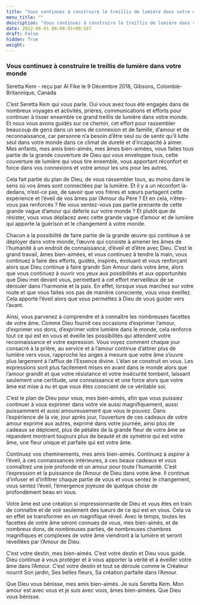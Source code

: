 ```yaml
---
title: "Vous continuez à construire le treillis de lumière dans votre monde"
menu_title: ""
description: "Vous continuez à construire le treillis de lumière dans votre monde"
date: 2022-06-01 06:00:01+00:587
draft: False
hidden: True
weight:
---
```

### Vous continuez à construire le treillis de lumière dans votre monde

Seretta Kem - reçu par Al Fike le 9 Décembre 2018, Gibsons, Colombie-Britannique, Canada

C’est Seretta Kem qui vous parle. Oui vous avez tous été engagés dans de nombreux voyages et activités, prières, communications et efforts pour continuer à tisser ensemble ce grand treillis de lumière dans votre monde. Et nous vous avons guidés sur ce chemin, cet effort pour rassembler beaucoup de gens dans un sens de connexion et de famille, d’amour et de reconnaissance, car personne n’a besoin d’être seul ou de sentir qu’il lutte seul dans votre monde dans ce climat de dureté et d’incapacité à aimer. Mes enfants, mes amis bien-aimés, mes âmes bien-aimées, vous faites tous partie de la grande couverture de Dieu qui vous enveloppe tous, cette couverture de lumière qui vous tire ensemble, vous apportant réconfort et force dans vos connexions et votre amour les uns pour les autres.

Cela fait partie du plan de Dieu, de vous rassembler tous, au moins dans le sens où vos âmes sont connectées par la lumière. Et il y a un réconfort là-dedans, n’est-ce pas, de savoir que vos frères et sœurs partagent cette expérience et l’éveil de vos âmes par l’Amour du Père ? Et en cela, n’êtes-vous pas renforcés ? Ne vous sentez-vous pas partie prenante de cette grande vague d’amour qui déferle sur votre monde ? Et plutôt que de résister, vous vous déplacez avec cette grande vague d’amour et de lumière qui apporte la guérison et le changement à votre monde.

Chacun a la possibilité de faire partie de la grande œuvre qui continue à se déployer dans votre monde, l’œuvre qui consiste à amener les âmes de l’humanité à un endroit de connaissance, d’éveil et d’être avec Dieu. C’est le grand travail, âmes bien-aimées, et vous continuez à tendre la main, vous continuez à faire des efforts, guidés, inspirés, évoluant et vous renforçant alors que Dieu continue à faire grandir Son Amour dans votre âme, alors que vous continuez à ouvrir vos yeux aux possibilités et aux opportunités que Dieu met devant vous, permettant à cet effort merveilleux de se dérouler dans l’harmonie et la paix. En effet, lorsque vous marchez sur votre route et que vous faites vos pas de manière consciente, vous vous éveillez. Cela apporte l’éveil alors que vous permettez à Dieu de vous guider vers l’avant.

Ainsi, vous parvenez à comprendre et à connaître les nombreuses facettes de votre âme. Comme Dieu fournit ces occasions d’exprimer l’amour, d’exprimer vos dons, d’exprimer votre lumière dans le monde, cela renforce tout ce qui est en vous et éveille les possibilités qui attendent votre reconnaissance et votre expression. Vous voyez comment chaque jour consacré à la prière, au service et à l’amour continue d’attirer plus de lumière vers vous, rapproche les anges à mesure que votre âme s’ouvre plus largement à l’afflux de l’Essence divine. L’élan se construit en vous. Les expressions sont plus facilement mises en avant dans le monde alors que l’amour grandit et que votre résistance et votre insécurité tombent, laissant seulement une certitude, une connaissance et une force alors que votre âme est mise à nu et que vous êtes conscient de ce véritable soi.

C’est le plan de Dieu pour vous, mes bien-aimés, afin que vous puissiez continuer à vous exprimer dans votre vie aussi magnifiquement, aussi puissamment et aussi amoureusement que vous le pouvez. Dans l’expérience de la vie, jour après jour, l’ouverture de ces cadeaux de votre amour exprimé aux autres, exprimé dans votre journée, ainsi plus de cadeaux se déploient, plus de pétales de la grande fleur de votre âme se répandent montrant toujours plus de beauté et de symétrie qui est votre âme, une fleur unique et parfaite qui est votre âme.

Continuez vos cheminements, mes amis bien-aimés. Continuez à aspirer à l’éveil, à ces connaissances intérieures, à ces beaux cadeaux et vous connaîtrez une joie profonde et un amour pour toute l’humanité. C’est l’expression et la puissance de l’Amour de Dieu dans votre âme. Il continue d’infuser et d’infiltrer chaque partie de vous et vous sentez le changement, vous sentez l’éveil, l’émergence joyeuse de quelque chose de profondément beau en vous.

Votre âme est une création si impressionnante de Dieu et vous êtes en train de connaître et de voir seulement des lueurs de ce qui est en vous. Cela va en effet se transformer en un magnifique réveil. Avec le temps, toutes les facettes de votre âme seront connues de vous, mes bien-aimés, et de nombreux dons, de nombreuses parties, de nombreuses chambres magnifiques et complexes de votre âme viendront à la lumière et seront réveillées par l’Amour de Dieu.

C’est votre destin, mes bien-aimés. C’est votre destin et Dieu vous guide. Dieu continue à vous protéger et à vous apporter la vérité et à éveiller votre âme dans l’Amour. C’est votre destin et tout se déroule comme le Créateur nourrit Son jardin, Ses belles fleurs, Sa création parfaite dans l’Amour.

Que Dieu vous bénisse, mes amis bien-aimés. Je suis Seretta Kem. Mon amour est avec vous et je suis avec vous, âmes bien-aimées. Que Dieu vous bénisse.


